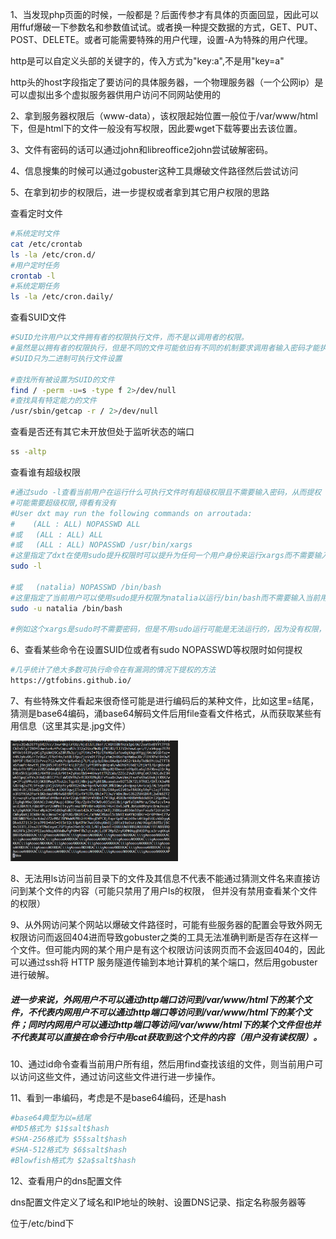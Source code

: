 1、当发现php页面的时候，一般都是？后面传参才有具体的页面回显，因此可以用ffuf爆破一下参数名和参数值试试。或者换一种提交数据的方式，GET、PUT、POST、DELETE。或者可能需要特殊的用户代理，设置-A为特殊的用户代理。

http是可以自定义头部的关键字的，传入方式为"key:a",不是用"key=a"

http头的host字段指定了要访问的具体服务器，一个物理服务器（一个公网ip）是可以虚拟出多个虚拟服务器供用户访问不同网站使用的

2、拿到服务器权限后（www-data），该权限起始位置一般位于/var/www/html下，但是html下的文件一般没有写权限，因此要wget下载等要出去该位置。

3、文件有密码的话可以通过john和libreoffice2john尝试破解密码。

4、信息搜集的时候可以通过gobuster这种工具爆破文件路径然后尝试访问

5、在拿到初步的权限后，进一步提权或者拿到其它用户权限的思路

查看定时文件

```bash
#系统定时文件
cat /etc/crontab
ls -la /etc/cron.d/
#用户定时任务
crontab -l
#系统定期任务
ls -la /etc/cron.daily/
```

查看SUID文件

```bash
#SUID允许用户以文件拥有者的权限执行文件，而不是以调用者的权限。
#虽然是以拥有者的权限执行，但是不同的文件可能依旧有不同的机制要求调用者输入密码才能执行（比如sudo，执行sudo这个文件是以root执行的没要密码，但是用sudo执行它的对象文件时还是得要密码，因为它的对象文件需要执行就是需要root密码）
#SUID只为二进制可执行文件设置

#查找所有被设置为SUID的文件
find / -perm -u=s -type f 2>/dev/null
#查找具有特定能力的文件
/usr/sbin/getcap -r / 2>/dev/null
```

查看是否还有其它未开放但处于监听状态的端口

```bash
ss -altp
```

查看谁有超级权限

```bash
#通过sudo -l查看当前用户在运行什么可执行文件时有超级权限且不需要输入密码，从而提权
#可能需要超级权限,得看有没有
#User dxt may run the following commands on arroutada:
#    (ALL : ALL) NOPASSWD ALL
#或   (ALL : ALL) ALL
#或   (ALL : ALL) NOPASSWD /usr/bin/xargs
#这里指定了dxt在使用sudo提升权限时可以提升为任何一个用户身份来运行xargs而不需要输入dxt的密码，没有NOPASSWD代表全需要密码
sudo -l

#或   (natalia) NOPASSWD /bin/bash
#这里指定了当前用户可以使用sudo提升权限为natalia以运行/bin/bash而不需要输入当前用户的密码，用-u指定要用sudo提升为哪个用户的权限
sudo -u natalia /bin/bash

#例如这个xargs是sudo时不需要密码，但是不用sudo运行可能是无法运行的，因为没有权限，这里的NOPASSWD是用sudo提升权限运行它且不需要密码，而不是说不用sudo就可以直接运行它
```

6、查看某些命令在设置SUID位或者有sudo NOPASSWD等权限时如何提权

```bash
#几乎统计了绝大多数可执行命令在有漏洞的情况下提权的方法
https://gtfobins.github.io/
```

7、有些特殊文件看起来很奇怪可能是进行编码后的某种文件，比如这里=结尾，猜测是base64编码，涌base64解码文件后用file查看文件格式，从而获取某些有用信息（这里其实是.jpg文件）

<img src="Thought&amp;Ps.assets/image-20240624152319253.png" alt="image-20240624152319253" style="zoom: 33%;" />

8、无法用ls访问当前目录下的文件及其信息不代表不能通过猜测文件名来直接访问到某个文件的内容（可能只禁用了用户ls的权限， 但并没有禁用查看某个文件的权限）

9、从外网访问某个网站以爆破文件路径时，可能有些服务器的配置会导致外网无权限访问而返回404进而导致gobuster之类的工具无法准确判断是否存在这样一个文件。但可能内网的某个用户是有这个权限访问该网页而不会返回404的，因此可以通过ssh将 HTTP 服务隧道传输到本地计算机的某个端口，然后用gobuster进行破解。

##### 进一步来说，外网用户不可以通过http端口访问到/var/www/html下的某个文件，不代表内网用户不可以通过http端口等访问到/var/www/html下的某个文件；同时内网用户可以通过http端口等访问/var/www/html下的某个文件但也并不代表其可以直接在命令行中用cat获取到这个文件的内容（用户没有读权限）。

10、通过id命令查看当前用户所有组，然后用find查找该组的文件，则当前用户可以访问这些文件，通过访问这些文件进行进一步操作。

11、看到一串编码，考虑是不是base64编码，还是hash

```bash
#base64典型为以=结尾
#MD5格式为 $1$salt$hash
#SHA-256格式为 $5$salt$hash
#SHA-512格式为 $6$salt$hash
#Blowfish格式为 $2a$salt$hash
```

12、查看用户的dns配置文件

dns配置文件定义了域名和IP地址的映射、设置DNS记录、指定名称服务器等

位于/etc/bind下